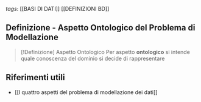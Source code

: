 *tags*: [[BASI DI DATI]] [[DEFINIZIONI BD]]

## Definizione - Aspetto Ontologico del Problema di Modellazione

> [!Definizione] Aspetto Ontologico
> Per aspetto **ontologico** si intende quale conoscenza del dominio si decide di rappresentare


## Riferimenti utili

* [[I quattro aspetti del problema di modellazione dei dati]]